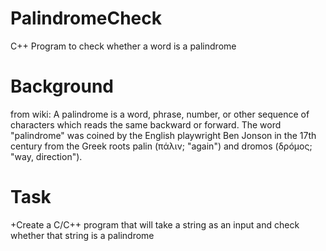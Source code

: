 # PalindromeCheck
C++ Program to check whether a word is a palindrome

# Background
from wiki:
  A palindrome is a word, phrase, number, or other sequence of characters which reads the same backward or forward.
  The word "palindrome" was coined by the English playwright Ben Jonson in the 17th century from the Greek roots palin (πάλιν; "again") and dromos (δρóμος; "way, direction").

# Task
+Create a C/C++ program that will take a string as an input and check whether that string is a palindrome
